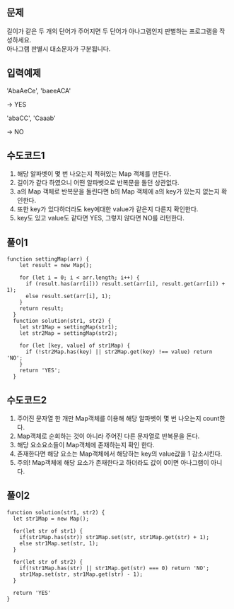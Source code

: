 ## 문제

길이가 같은 두 개의 단어가 주어지면 두 단어가 아나그램인지 판별하는 프로그램을 작성하세요.<br>
아나그램 판별시 대소문자가 구분됩니다.

## 입력예제

'AbaAeCe', 'baeeACA'

-> YES

'abaCC', 'Caaab'

-> NO

## 수도코드1

1. 해당 알파벳이 몇 번 나오는지 적혀있는 Map 객체를 만든다.
2. 길이가 같다 하였으니 어떤 알파벳으로 반복문을 돌던 상관없다.
3. a의 Map 객체로 반복문을 돌린다면 b의 Map 객체에 a의 key가 있는지 없는지 확인한다.
4. 또한 key가 있다하더라도 key에대한 value가 같은지 다른지 확인한다.
5. key도 있고 value도 같다면 YES, 그렇지 않다면 NO를 리턴한다.

## 풀이1

```
function settingMap(arr) {
    let result = new Map();

    for (let i = 0; i < arr.length; i++) {
      if (result.has(arr[i])) result.set(arr[i], result.get(arr[i]) + 1);
      else result.set(arr[i], 1);
    }
    return result;
  }
  function solution(str1, str2) {
    let str1Map = settingMap(str1);
    let str2Map = settingMap(str2);

    for (let [key, value] of str1Map) {
      if (!str2Map.has(key) || str2Map.get(key) !== value) return 'NO';
    }
    return 'YES';
  }
```

## 수도코드2

1. 주어진 문자열 한 개만 Map객체를 이용해 해당 알파벳이 몇 번 나오는지 count한다.
2. Map객체로 순회하는 것이 아니라 주어진 다른 문자열로 반복문을 돈다.
3. 해당 요소요소들이 Map객체에 존재하는지 확인 한다.
4. 존재한다면 해당 요소는 Map객체에서 해당하는 key의 value값을 1 감소시킨다.
5. 주의! Map객체에 해당 요소가 존재한다고 하더라도 값이 0이면 아나그램이 아니다.

## 풀이2

```
function solution(str1, str2) {
  let str1Map = new Map();

  for(let str of str1) {
    if(str1Map.has(str)) str1Map.set(str, str1Map.get(str) + 1);
    else str1Map.set(str, 1);
  }

  for(let str of str2) {
    if(!str1Map.has(str) || str1Map.get(str) === 0) return 'NO';
    str1Map.set(str, str1Map.get(str) - 1);
  }

  return 'YES'
}
```
